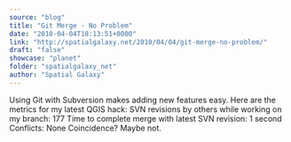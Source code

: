 ```yaml
---
source: "blog"
title: "Git Merge - No Problem"
date: "2010-04-04T18:13:51+0000"
link: "http://spatialgalaxy.net/2010/04/04/git-merge-no-problem/"
draft: "false"
showcase: "planet"
folder: "spatialgalaxy_net"
author: "Spatial Galaxy"
---
```


Using Git with Subversion makes adding new features easy. Here are the metrics for my latest QGIS hack:
 SVN revisions by others while working on my branch: 177    Time to complete merge with latest SVN revision: 1 second
  Conflicts: None
  Coincidence? Maybe not.
